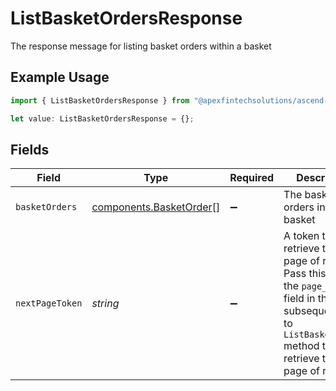 # ListBasketOrdersResponse

The response message for listing basket orders within a basket

## Example Usage

```typescript
import { ListBasketOrdersResponse } from "@apexfintechsolutions/ascend-sdk/models/components";

let value: ListBasketOrdersResponse = {};
```

## Fields

| Field                                                                                                                                                                             | Type                                                                                                                                                                              | Required                                                                                                                                                                          | Description                                                                                                                                                                       | Example                                                                                                                                                                           |
| --------------------------------------------------------------------------------------------------------------------------------------------------------------------------------- | --------------------------------------------------------------------------------------------------------------------------------------------------------------------------------- | --------------------------------------------------------------------------------------------------------------------------------------------------------------------------------- | --------------------------------------------------------------------------------------------------------------------------------------------------------------------------------- | --------------------------------------------------------------------------------------------------------------------------------------------------------------------------------- |
| `basketOrders`                                                                                                                                                                    | [components.BasketOrder](../../models/components/basketorder.md)[]                                                                                                                | :heavy_minus_sign:                                                                                                                                                                | The basket orders in the basket                                                                                                                                                   |                                                                                                                                                                                   |
| `nextPageToken`                                                                                                                                                                   | *string*                                                                                                                                                                          | :heavy_minus_sign:                                                                                                                                                                | A token to retrieve the next page of results. Pass this value in the `page_token` field in the subsequent call to `ListBasketOrders` method to retrieve the next page of results. | AbTYnwAkMjIyZDNjYTAtZmVjZS00N2Q5LTgyMDctNzI3MDdkMjFiZ3hh                                                                                                                          |